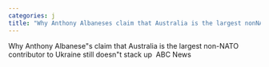 ```yaml
---
categories: j
title: "Why Anthony Albaneses claim that Australia is the largest nonNATO contributor to Ukraine still doesnt stack up  ABC News"
---
```

Why Anthony Albanese"s claim that Australia is the largest non-NATO contributor to Ukraine still doesn"t stack up&nbsp;&nbsp;ABC News